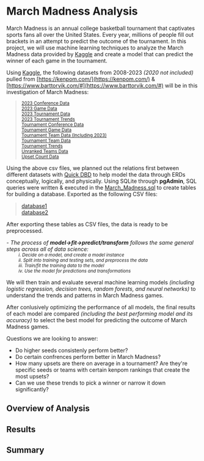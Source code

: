 # March Madness Analysis
March Madness is an annual college basketball tournament that captivates sports fans all over the United States. Every year, millions of people fill out brackets in an attempt to predict the outcome of the tournament. In this project, we will use machine learning techniques to analyze the March Madness data provided by [Kaggle](https://www.kaggle.com/) and create a model that can predict the winner of each game in the tournament.

Using [Kaggle](https://www.kaggle.com/), the following datasets from 2008-2023 *(2020 not included)* pulled from [https://kenpom.com/](https://kenpom.com/) & [https://www.barttorvik.com/#](https://www.barttorvik.com/#) will be in this investigation of March Madness:  
> <sub>[2023 Conference Data](https://github.com/smabernathy27/Final_Project/blob/main/CSV/2023%20Conference%20Data.csv)</sub>  
> <sub>[2023 Game Data](https://github.com/smabernathy27/Final_Project/blob/main/CSV/2023%20Game%20Data.csv)</sub>  
> <sub>[2023 Tournament Data](https://github.com/smabernathy27/Final_Project/blob/main/CSV/2023%20Tournament%20Data.csv)</sub>  
> <sub>[2023 Tournament Trends](https://github.com/smabernathy27/Final_Project/blob/main/CSV/2023%20Tournament%20Trends.csv)</sub>  
> <sub>[Tournament Conference Data](https://github.com/smabernathy27/Final_Project/blob/main/CSV/Tournament%20Conference%20Data.csv)</sub>  
> <sub>[Tournament Game Data](https://github.com/smabernathy27/Final_Project/blob/main/CSV/Tournament%20Game%20Data.csv)</sub>   
> <sub>[Tournament Team Data (Including 2023)](https://github.com/smabernathy27/Final_Project/blob/main/CSV/Tournament%20Team%20Data%20(Including%202023).csv)</sub>  
> <sub>[Tournament Team Data](https://github.com/smabernathy27/Final_Project/blob/main/CSV/Tournament%20Team%20Data.csv)</sub>  
> <sub>[Tournament Trends](https://github.com/smabernathy27/Final_Project/blob/main/CSV/Tournament%20Trends.csv)</sub>  
> <sub>[Unranked Teams Data](https://github.com/smabernathy27/Final_Project/blob/main/CSV/Unranked%20Teams%20Data.csv)</sub>  
> <sub>[Upset Count Data](https://github.com/smabernathy27/Final_Project/blob/main/CSV/Upset%20Count%20Data.csv)</sub>  


Using the above csv files, we planned out the relations first between different datasets with [Quick DBD](https://www.quickdatabasediagrams.com/) to help model the data through ERDs conceptually, logically, and physically. Using SQLite through **pgAdmin**, SQL queries were written & executed in the [March_Madness.sql]() to create tables for building a database. Exported as the following CSV files:  
> [database1]()  
> [database2]()  
  
After exporting these tables as CSV files, the data is ready to be preprocessed.   

 *- The process of **model->fit->predict/transform** follows the same general steps across all of data science:*   
  <sub>&ensp;&thinsp;&ensp;&thinsp;&ensp;&thinsp;&ensp;&thinsp;*i. Decide on a model, and create a model instance  
  &ensp;&thinsp;&ensp;&thinsp;&ensp;&thinsp;&ensp;&thinsp;ii. Split into training and testing sets, and preprocess the data  
  &ensp;&thinsp;&ensp;&thinsp;&ensp;&thinsp;&ensp;&thinsp;iii. Train/fit the training data to the model  
  &ensp;&thinsp;&ensp;&thinsp;&ensp;&thinsp;&ensp;&thinsp;iv. Use the model for predictions and transformations*</sub>  

We will then train and evaluate several machine learning models *(including logistic regression, decision trees, random forests, and neural networks)* to understand the trends and patterns in March Madness games.   

After conlusively optimizing the performance of all models, the final results of each model are compared *(including the best performing model and its accuracy)* to select the best model for predicting the outcome of March Madness games. 

Questions we are looking to answer:
- Do higher seeds consistenly perform better?
- Do certain confrences perform better in March Madness?
- How many upsets are there on average in a tournament? Are they're specific seeds or teams with certain kenpom rankings that create the most upsets?
- Can we use these trends to pick a winner or narrow it down significantly?

## Overview of Analysis

## Results

## Summary
